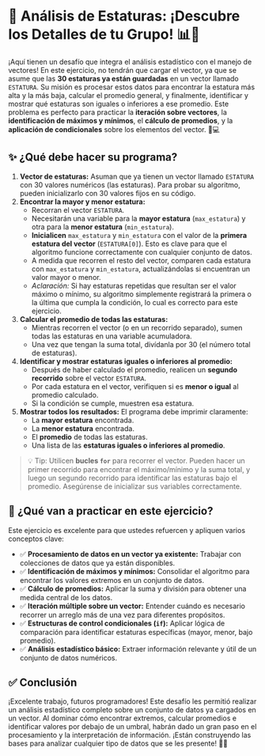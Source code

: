 # 📏 Análisis de Estaturas: ¡Descubre los Detalles de tu Grupo! 📊🧍

¡Aquí tienen un desafío que integra el análisis estadístico con el manejo de vectores! En este ejercicio, no tendrán que cargar el vector, ya que se asume que las **30 estaturas ya están guardadas** en un vector llamado `ESTATURA`. Su misión es procesar estos datos para encontrar la estatura más alta y la más baja, calcular el promedio general, y finalmente, identificar y mostrar qué estaturas son iguales o inferiores a ese promedio. Este problema es perfecto para practicar la **iteración sobre vectores**, la **identificación de máximos y mínimos**, el **cálculo de promedios**, y la **aplicación de condicionales** sobre los elementos del vector. 🧠💻

## ✨ ¿Qué debe hacer su programa?

1.  **Vector de estaturas:** Asuman que ya tienen un vector llamado `ESTATURA` con 30 valores numéricos (las estaturas). Para probar su algoritmo, pueden inicializarlo con 30 valores fijos en su código.
2.  **Encontrar la mayor y menor estatura:**
    - Recorran el vector `ESTATURA`.
    - Necesitarán una variable para la **mayor estatura** (`max_estatura`) y otra para la **menor estatura** (`min_estatura`).
    - **Inicialicen** `max_estatura` y `min_estatura` con el valor de la **primera estatura del vector** (`ESTATURA[0]`). Esto es clave para que el algoritmo funcione correctamente con cualquier conjunto de datos.
    - A medida que recorren el resto del vector, comparen cada estatura con `max_estatura` y `min_estatura`, actualizándolas si encuentran un valor mayor o menor.
    - _Aclaración:_ Si hay estaturas repetidas que resultan ser el valor máximo o mínimo, su algoritmo simplemente registrará la primera o la última que cumpla la condición, lo cual es correcto para este ejercicio.
3.  **Calcular el promedio de todas las estaturas:**
    - Mientras recorren el vector (o en un recorrido separado), sumen todas las estaturas en una variable acumuladora.
    - Una vez que tengan la suma total, divídanla por 30 (el número total de estaturas).
4.  **Identificar y mostrar estaturas iguales o inferiores al promedio:**
    - Después de haber calculado el promedio, realicen un **segundo recorrido** sobre el vector `ESTATURA`.
    - Por cada estatura en el vector, verifiquen si es **menor o igual** al promedio calculado.
    - Si la condición se cumple, muestren esa estatura.
5.  **Mostrar todos los resultados:** El programa debe imprimir claramente:
    - La **mayor estatura** encontrada.
    - La **menor estatura** encontrada.
    - El **promedio** de todas las estaturas.
    - Una lista de las **estaturas iguales o inferiores al promedio**.

> 💡 Tip: Utilicen **bucles `for`** para recorrer el vector. Pueden hacer un primer recorrido para encontrar el máximo/mínimo y la suma total, y luego un segundo recorrido para identificar las estaturas bajo el promedio. Asegúrense de inicializar sus variables correctamente.

## 🧠 ¿Qué van a practicar en este ejercicio?

Este ejercicio es excelente para que ustedes refuercen y apliquen varios conceptos clave:

- ✅ **Procesamiento de datos en un vector ya existente:** Trabajar con colecciones de datos que ya están disponibles.
- ✅ **Identificación de máximos y mínimos:** Consolidar el algoritmo para encontrar los valores extremos en un conjunto de datos.
- ✅ **Cálculo de promedios:** Aplicar la suma y división para obtener una medida central de los datos.
- ✅ **Iteración múltiple sobre un vector:** Entender cuándo es necesario recorrer un arreglo más de una vez para diferentes propósitos.
- ✅ **Estructuras de control condicionales (`if`):** Aplicar lógica de comparación para identificar estaturas específicas (mayor, menor, bajo promedio).
- ✅ **Análisis estadístico básico:** Extraer información relevante y útil de un conjunto de datos numéricos.

## ✅ Conclusión

¡Excelente trabajo, futuros programadores! Este desafío les permitió realizar un análisis estadístico completo sobre un conjunto de datos ya cargados en un vector. Al dominar cómo encontrar extremos, calcular promedios e identificar valores por debajo de un umbral, habrán dado un gran paso en el procesamiento y la interpretación de información. ¡Están construyendo las bases para analizar cualquier tipo de datos que se les presente! 🚀✨
